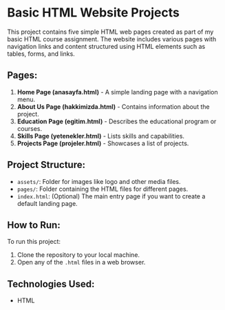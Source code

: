 # Basic HTML Website Projects

This project contains five simple HTML web pages created as part of my basic HTML course assignment. The website includes various pages with navigation links and content structured using HTML elements such as tables, forms, and links.

## Pages:
1. **Home Page (anasayfa.html)** - A simple landing page with a navigation menu.
2. **About Us Page (hakkimizda.html)** - Contains information about the project.
3. **Education Page (egitim.html)** - Describes the educational program or courses.
4. **Skills Page (yetenekler.html)** - Lists skills and capabilities.
5. **Projects Page (projeler.html)** - Showcases a list of projects.

## Project Structure:
- `assets/`: Folder for images like logo and other media files.
- `pages/`: Folder containing the HTML files for different pages.
- `index.html`: (Optional) The main entry page if you want to create a default landing page.

## How to Run:
To run this project:
1. Clone the repository to your local machine.
2. Open any of the `.html` files in a web browser.

## Technologies Used:
- HTML
